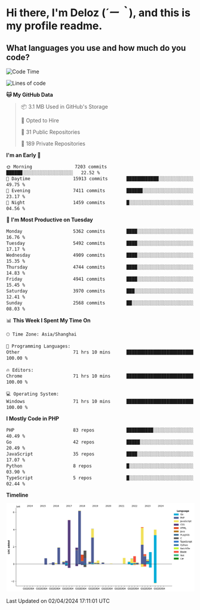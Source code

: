 # **Hi there, I'm Deloz (*´ー｀*), and this is my profile readme.**

## **What languages you use and how much do you code?**

<!--START_SECTION:waka-->
![Code Time](http://img.shields.io/badge/Code%20Time-3%2C664%20hrs%2021%20mins-blue)

![Lines of code](https://img.shields.io/badge/From%20Hello%20World%20I%27ve%20Written-38.3%20million%20lines%20of%20code-blue)

**🐱 My GitHub Data** 

> 📦 3.1 MB Used in GitHub's Storage 
 > 
> 💼 Opted to Hire
 > 
> 📜 31 Public Repositories 
 > 
> 🔑 189 Private Repositories 
 > 
**I'm an Early 🐤** 

```text
🌞 Morning                7203 commits        ██████░░░░░░░░░░░░░░░░░░░   22.52 % 
🌆 Daytime                15913 commits       ████████████░░░░░░░░░░░░░   49.75 % 
🌃 Evening                7411 commits        ██████░░░░░░░░░░░░░░░░░░░   23.17 % 
🌙 Night                  1459 commits        █░░░░░░░░░░░░░░░░░░░░░░░░   04.56 % 
```
📅 **I'm Most Productive on Tuesday** 

```text
Monday                   5362 commits        ████░░░░░░░░░░░░░░░░░░░░░   16.76 % 
Tuesday                  5492 commits        ████░░░░░░░░░░░░░░░░░░░░░   17.17 % 
Wednesday                4909 commits        ████░░░░░░░░░░░░░░░░░░░░░   15.35 % 
Thursday                 4744 commits        ████░░░░░░░░░░░░░░░░░░░░░   14.83 % 
Friday                   4941 commits        ████░░░░░░░░░░░░░░░░░░░░░   15.45 % 
Saturday                 3970 commits        ███░░░░░░░░░░░░░░░░░░░░░░   12.41 % 
Sunday                   2568 commits        ██░░░░░░░░░░░░░░░░░░░░░░░   08.03 % 
```


📊 **This Week I Spent My Time On** 

```text
🕑︎ Time Zone: Asia/Shanghai

💬 Programming Languages: 
Other                    71 hrs 10 mins      █████████████████████████   100.00 % 

🔥 Editors: 
Chrome                   71 hrs 10 mins      █████████████████████████   100.00 % 

💻 Operating System: 
Windows                  71 hrs 10 mins      █████████████████████████   100.00 % 
```

**I Mostly Code in PHP** 

```text
PHP                      83 repos            ██████████░░░░░░░░░░░░░░░   40.49 % 
Go                       42 repos            █████░░░░░░░░░░░░░░░░░░░░   20.49 % 
JavaScript               35 repos            ████░░░░░░░░░░░░░░░░░░░░░   17.07 % 
Python                   8 repos             █░░░░░░░░░░░░░░░░░░░░░░░░   03.90 % 
TypeScript               5 repos             █░░░░░░░░░░░░░░░░░░░░░░░░   02.44 % 
```



**Timeline**

![Lines of Code chart](https://raw.githubusercontent.com/deloz/deloz/main/assets/bar_graph.png)


 Last Updated on 02/04/2024 17:11:01 UTC
<!--END_SECTION:waka-->
